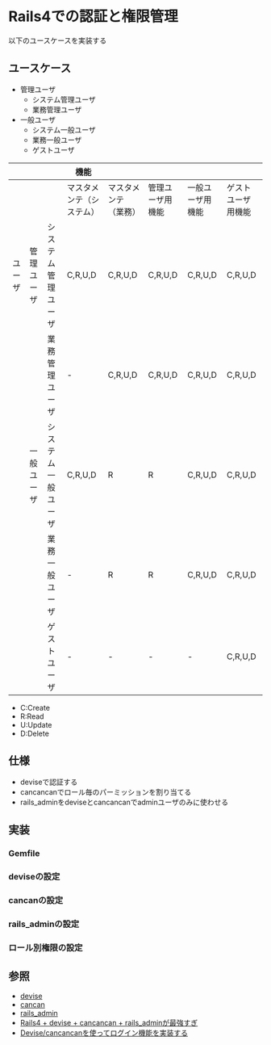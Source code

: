 # Rails4での認証と権限管理

以下のユースケースを実装する

## ユースケース

+ 管理ユーザ
    + システム管理ユーザ
    + 業務管理ユーザ
+ 一般ユーザ
    + システム一般ユーザ
    + 業務一般ユーザ
    + ゲストユーザ

|        |            |                    | 機能                     |                      |                  |                  |                    |
|--------|------------|--------------------|--------------------------|----------------------|------------------|------------------|--------------------|
|        |            |                    | マスタメンテ（システム）     | マスタメンテ（業務）    | 管理ユーザ用機能   | 一般ユーザ用機能   | ゲストユーザ用機能   |
| ユーザ  | 管理ユーザ  | システム管理ユーザ    |          C,R,U,D         |        C,R,U,D       |      C,R,U,D     |      C,R,U,D     |       C,R,U,D      |
|        |            | 業務管理ユーザ       |             -            |        C,R,U,D       |      C,R,U,D     |      C,R,U,D     |       C,R,U,D      |
|        | 一般ユーザ  | システム一般ユーザ    |         C,R,U,D          |           R          |         R        |      C,R,U,D     |       C,R,U,D      |
|        |            | 業務一般ユーザ       |             -            |           R          |         R        |      C,R,U,D     |       C,R,U,D      |
|        |            | ゲストユーザ         |             -            |           -          |         -        |         -        |       C,R,U,D      |

+ C:Create
+ R:Read
+ U:Update
+ D:Delete

## 仕様

+ deviseで認証する
+ cancancanでロール毎のパーミッションを割り当てる
+ rails_adminをdeviseとcancancanでadminユーザのみに使わせる

## 実装

### Gemfile

### deviseの設定

### cancanの設定

### rails_adminの設定

### ロール別権限の設定

## 参照

+ [devise](https://github.com/plataformatec/devise)
+ [cancan](https://github.com/ryanb/cancan)
+ [rails_admin](https://github.com/sferik/rails_admin)
+ [Rails4 + devise + cancancan + rails_adminが最強すぎ](http://d.hatena.ne.jp/htz/20140718/1405690417)
+ [Devise/cancancanを使ってログイン機能を実装する](http://morizyun.github.io/blog/devise-cancan-rails-authorize/)




